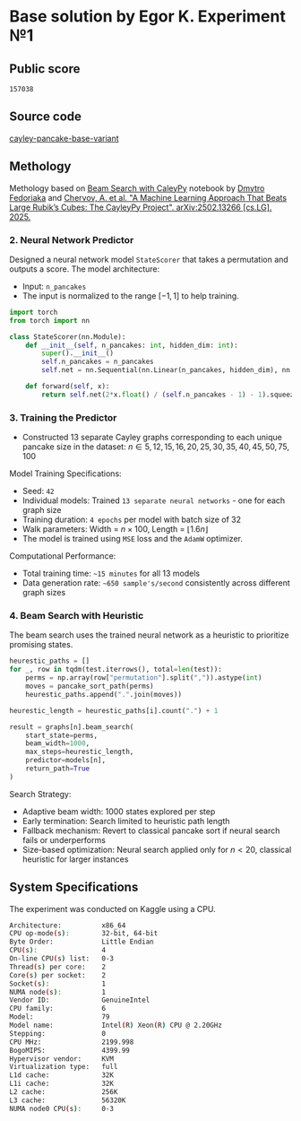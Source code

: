 # Base solution by Egor K. Experiment №1

## Public score
`157038`

## Source code
[cayley-pancake-base-variant](cayley-pancake-base-variant)

## Methology
Methology based on [Beam Search with CaleyPy](https://www.kaggle.com/code/fedimser/beam-search-with-cayleypy) notebook by [Dmytro Fedoriaka](https://www.kaggle.com/fedimser) and [Chervov, A. et al. "A Machine Learning Approach That Beats Large Rubik’s Cubes: The CayleyPy Project". arXiv:2502.13266 [cs.LG]. 2025.](https://arxiv.org/abs/2502.13266)

### 2. Neural Network Predictor
Designed a neural network model `StateScorer` that takes a permutation and outputs a score.
The model architecture:
  - Input: `n_pancakes`
  - The input is normalized to the range $[-1, 1]$ to help training.

```python
import torch
from torch import nn

class StateScorer(nn.Module):
    def __init__(self, n_pancakes: int, hidden_dim: int):
        super().__init__()
        self.n_pancakes = n_pancakes
        self.net = nn.Sequential(nn.Linear(n_pancakes, hidden_dim), nn.LeakyReLU(), nn.Linear(hidden_dim, 1))

    def forward(self, x):
        return self.net(2*x.float() / (self.n_pancakes - 1) - 1).squeeze(-1)
```

### 3. Training the Predictor
- Constructed 13 separate Cayley graphs corresponding to each unique pancake size in the dataset: $n \in {5, 12, 15, 16, 20, 25, 30, 35, 40, 45, 50, 75, 100}$

Model Training Specifications:
- Seed: `42`
- Individual models: Trained `13 separate neural networks` - one for each graph size
- Training duration: `4 epochs` per model with batch size of 32
- Walk parameters: Width = $n \times 100$, Length = $\lfloor 1.6n \rfloor$
- The model is trained using `MSE` loss and the `AdamW` optimizer.

Computational Performance:

- Total training time: `~15 minutes` for all 13 models
- Data generation rate: `~650 sample's/second` consistently across different graph sizes

### 4. Beam Search with Heuristic
The beam search uses the trained neural network as a heuristic to prioritize promising states.

```python
heurestic_paths = []
for _, row in tqdm(test.iterrows(), total=len(test)):
    perms = np.array(row["permutation"].split(",")).astype(int)
    moves = pancake_sort_path(perms)
    heurestic_paths.append(".".join(moves))

heurestic_length = heurestic_paths[i].count(".") + 1

result = graphs[n].beam_search(
    start_state=perms, 
    beam_width=1000, 
    max_steps=heurestic_length, 
    predictor=models[n],
    return_path=True
)
```

Search Strategy:
- Adaptive beam width: 1000 states explored per step
- Early termination: Search limited to heuristic path length
- Fallback mechanism: Revert to classical pancake sort if neural search fails or underperforms
- Size-based optimization: Neural search applied only for $n < 20$, classical heuristic for larger instances

## System Specifications
The experiment was conducted on Kaggle using a CPU.

```bash
Architecture:          x86_64
CPU op-mode(s):        32-bit, 64-bit
Byte Order:            Little Endian
CPU(s):                4
On-line CPU(s) list:   0-3
Thread(s) per core:    2
Core(s) per socket:    2
Socket(s):             1
NUMA node(s):          1
Vendor ID:             GenuineIntel
CPU family:            6
Model:                 79
Model name:            Intel(R) Xeon(R) CPU @ 2.20GHz
Stepping:              0
CPU MHz:               2199.998
BogoMIPS:              4399.99
Hypervisor vendor:     KVM
Virtualization type:   full
L1d cache:             32K
L1i cache:             32K
L2 cache:              256K
L3 cache:              56320K
NUMA node0 CPU(s):     0-3
```